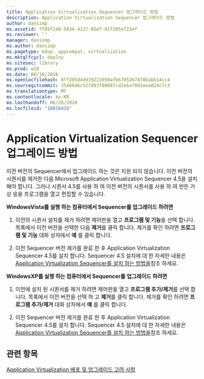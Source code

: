 ```yaml
---
title: Application Virtualization Sequencer 업그레이드 방법
description: Application Virtualization Sequencer 업그레이드 방법
author: dansimp
ms.assetid: 7f85f140-5034-4227-85ef-81f205e722ef
ms.reviewer: ''
manager: dansimp
ms.author: dansimp
ms.pagetype: mdop, appcompat, virtualization
ms.mktglfcycl: deploy
ms.sitesec: library
ms.prod: w10
ms.date: 06/16/2016
ms.openlocfilehash: 8ff205d4dd19222050afb6705267878babb14cc4
ms.sourcegitcommit: 354664bc527d93f80687cd2eba70d1eea024c7c3
ms.translationtype: MT
ms.contentlocale: ko-KR
ms.lasthandoff: 06/26/2020
ms.locfileid: "10816428"
---
```

# Application Virtualization Sequencer 업그레이드 방법


이전 버전의 Sequencer에서 업그레이드 하는 것은 지원 되지 않습니다. 이전 버전의 시퀀서를 제거한 다음 Microsoft Application Virtualization Sequencer 4.5을 설치 해야 합니다. 그러나 시퀀서 4.5를 사용 하 여 이전 버전의 시퀀서를 사용 하 여 만든 가상 응용 프로그램을 열고 편집할 수 있습니다.

**WindowsVista를 실행 하는 컴퓨터에서 Sequencer를 업그레이드 하려면**

1.  이전의 시퀀서 설치를 제거 하려면 제어판을 열고 **프로그램 및 기능**을 선택 합니다. 목록에서 이전 버전을 선택한 다음 **제거**를 클릭 합니다. 제거를 확인 하려면 **프로그램 및 기능** 대화 상자에서 **예** 를 클릭 합니다.

2.  이전 Sequencer 버전 제거를 완료 한 후 Application Virtualization Sequencer 4.5를 설치 합니다. Sequencer 4.5 설치에 대 한 자세한 내용은 [Application Virtualization Sequencer를 설치 하는 방법을](how-to-install-the-application-virtualization-sequencer.md)참조 하세요.

**WindowsXP를 실행 하는 컴퓨터에서 Sequencer를 업그레이드 하려면**

1.  이전에 설치 된 시퀀서를 제거 하려면 제어판을 열고 **프로그램 추가/제거**를 선택 합니다. 목록에서 이전 버전을 선택 하 고 **제거**를 클릭 합니다. 제거를 확인 하려면 **프로그램 추가/제거** 대화 상자에서 **예** 를 클릭 합니다.

2.  이전 Sequencer 버전 제거를 완료 한 후 Application Virtualization Sequencer 4.5를 설치 합니다. Sequencer 4.5 설치에 대 한 자세한 내용은 [Application Virtualization Sequencer를 설치 하는 방법을](how-to-install-the-application-virtualization-sequencer.md)참조 하세요.

## 관련 항목


[Application Virtualization 배포 및 업그레이드 고려 사항](application-virtualization-deployment-and-upgrade-considerations.md)

 

 






